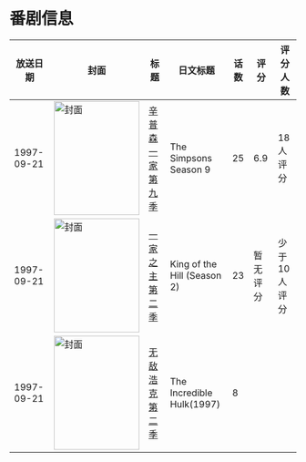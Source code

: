 # 番剧信息

|放送日期|封面|标题|日文标题|话数|评分|评分人数|
|---|---|---|---|---|---|---|
|1997-09-21|<img src="//lain.bgm.tv/pic/cover/c/2c/8a/87225_lJ5EQ.jpg" alt="封面" style="width:150px;height:200px;object-fit:cover;">|[辛普森一家 第九季](https://bangumi.tv/subject/87225)|The Simpsons Season 9|25|6.9|18人评分|
|1997-09-21|<img src="//lain.bgm.tv/pic/cover/c/de/de/126637_0dHjl.jpg" alt="封面" style="width:150px;height:200px;object-fit:cover;">|[一家之主 第二季](https://bangumi.tv/subject/126637)|King of the Hill (Season 2)|23|暂无评分|少于10人评分|
|1997-09-21|<img src="//lain.bgm.tv/pic/cover/c/72/2f/481356_dSoRh.jpg" alt="封面" style="width:150px;height:200px;object-fit:cover;">|[无敌浩克 第二季](https://bangumi.tv/subject/481356)|The Incredible Hulk(1997)|8|||

